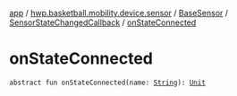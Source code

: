 [app](../../../index.md) / [hwp.basketball.mobility.device.sensor](../../index.md) / [BaseSensor](../index.md) / [SensorStateChangedCallback](index.md) / [onStateConnected](.)

# onStateConnected

`abstract fun onStateConnected(name: `[`String`](https://kotlinlang.org/api/latest/jvm/stdlib/kotlin/-string/index.html)`): `[`Unit`](https://kotlinlang.org/api/latest/jvm/stdlib/kotlin/-unit/index.html)